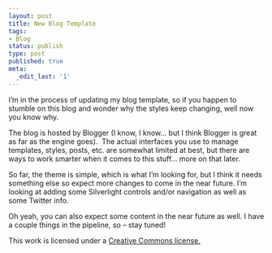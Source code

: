 ```yaml
---
layout: post
title: New Blog Template
tags:
- Blog
status: publish
type: post
published: true
meta:
  _edit_last: '1'
---
```

I’m in the process of updating my blog template, so if you happen to stumble on this blog and wonder why the styles keep changing, well now you know why.

The blog is hosted by Blogger (I know, I know… but I think Blogger is great as far as the engine goes).  The actual interfaces you use to manage templates, styles, posts, etc. are somewhat limited at best, but there are ways to work smarter when it comes to this stuff… more on that later.

So far, the theme is simple, which is what I’m looking for, but I think it needs something else so expect more changes to come in the near future. I’m looking at adding some Silverlight controls and/or navigation as well as some Twitter info.

Oh yeah, you can also expect some content in the near future as well. I have a couple things in the pipeline, so – stay tuned!

This work is licensed under a <a href="http://creativecommons.org/licenses/by/3.0/">Creative Commons license.</a>
